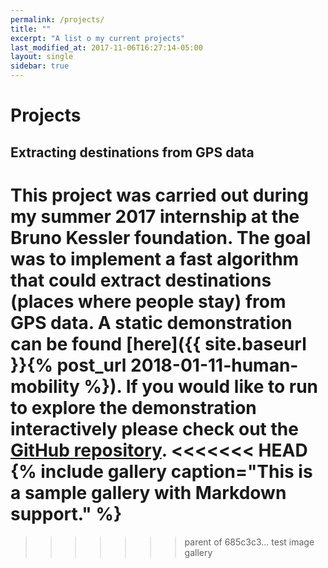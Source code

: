 ```yaml
---
permalink: /projects/
title: ""
excerpt: "A list o my current projects"
last_modified_at: 2017-11-06T16:27:14-05:00
layout: single
sidebar: true
---
```

# Projects

## Extracting destinations from GPS data

<!-- ![jpg](/assets/images/projects.md/readme_teaser.jpg) -->

This project was carried out during my summer 2017 internship at the Bruno Kessler foundation. The goal was to implement a fast algorithm that could
extract destinations (places where people stay) from GPS data. A static demonstration can be found [here]({{ site.baseurl }}{% post_url 2018-01-11-human-mobility %}). If you would like to run to explore the demonstration interactively please check out the [GitHub repository](https://github.com/sebastianbertoli/Github-internship_human_mobility).
<<<<<<< HEAD
{% include gallery caption="This is a sample gallery with **Markdown support**." %}
=======
>>>>>>> parent of 685c3c3... test image gallery
